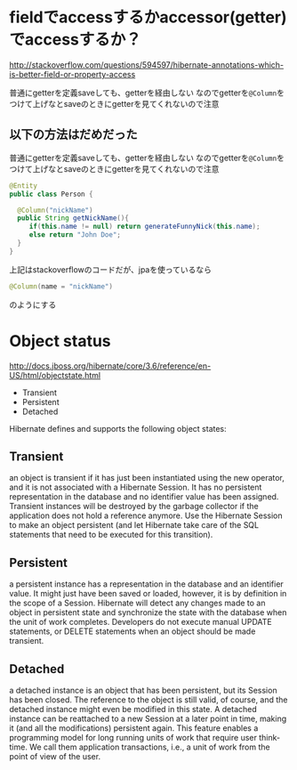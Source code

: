 

# fieldでaccessするかaccessor(getter)でaccessするか？

<http://stackoverflow.com/questions/594597/hibernate-annotations-which-is-better-field-or-property-access>

普通にgetterを定義saveしても、getterを経由しない
なのでgetterを`@Column`をつけて上げなとsaveのときにgetterを見てくれないので注意


## 以下の方法はだめだった

普通にgetterを定義saveしても、getterを経由しない
なのでgetterを`@Column`をつけて上げなとsaveのときにgetterを見てくれないので注意


```java
@Entity
public class Person {

  @Column("nickName")
  public String getNickName(){
     if(this.name != null) return generateFunnyNick(this.name);
     else return "John Doe";
  }
}
```

上記はstackoverflowのコードだが、jpaを使っているなら

```java
@Column(name = "nickName")
```
のようにする


# Object status

<http://docs.jboss.org/hibernate/core/3.6/reference/en-US/html/objectstate.html>

+ Transient
+ Persistent
+ Detached


Hibernate defines and supports the following object states:

## Transient

an object is transient if it has just been instantiated using the new operator, and it is not associated with a Hibernate Session. It has no persistent representation in the database and no identifier value has been assigned. Transient instances will be destroyed by the garbage collector if the application does not hold a reference anymore. Use the Hibernate Session to make an object persistent (and let Hibernate take care of the SQL statements that need to be executed for this transition).

## Persistent

a persistent instance has a representation in the database and an identifier value. It might just have been saved or loaded, however, it is by definition in the scope of a Session. Hibernate will detect any changes made to an object in persistent state and synchronize the state with the database when the unit of work completes. Developers do not execute manual UPDATE statements, or DELETE statements when an object should be made transient.

## Detached

a detached instance is an object that has been persistent, but its Session has been closed. The reference to the object is still valid, of course, and the detached instance might even be modified in this state. A detached instance can be reattached to a new Session at a later point in time, making it (and all the modifications) persistent again. This feature enables a programming model for long running units of work that require user think-time. We call them application transactions, i.e., a unit of work from the point of view of the user.
